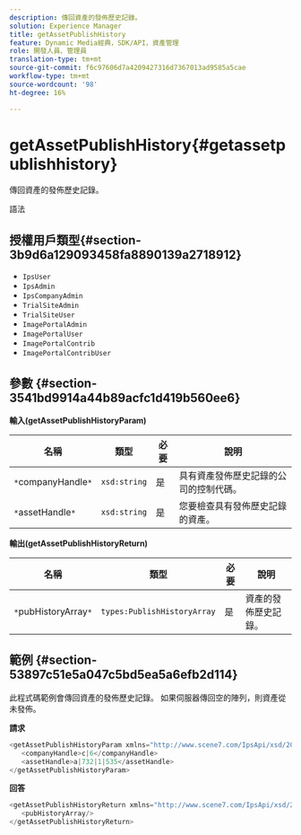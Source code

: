 ```yaml
---
description: 傳回資產的發佈歷史記錄。
solution: Experience Manager
title: getAssetPublishHistory
feature: Dynamic Media經典，SDK/API，資產管理
role: 開發人員、管理員
translation-type: tm+mt
source-git-commit: f6c97606d7a4209427316d7367013ad9585a5cae
workflow-type: tm+mt
source-wordcount: '98'
ht-degree: 16%

---
```



# getAssetPublishHistory{#getassetpublishhistory}

傳回資產的發佈歷史記錄。

語法

## 授權用戶類型{#section-3b9d6a129093458fa8890139a2718912}

* `IpsUser`
* `IpsAdmin`
* `IpsCompanyAdmin`
* `TrialSiteAdmin`
* `TrialSiteUser`
* `ImagePortalAdmin`
* `ImagePortalUser`
* `ImagePortalContrib`
* `ImagePortalContribUser`

## 參數 {#section-3541bd9914a44b89acfc1d419b560ee6}

**輸入(getAssetPublishHistoryParam)**

| 名稱 | 類型 | 必要 | 說明 |
|---|---|---|---|
| `*`companyHandle`*` | `xsd:string` | 是 | 具有資產發佈歷史記錄的公司的控制代碼。 |
| `*`assetHandle`*` | `xsd:string` | 是 | 您要檢查具有發佈歷史記錄的資產。 |

**輸出(getAssetPublishHistoryReturn)**

| 名稱 | 類型 | 必要 | 說明 |
|---|---|---|---|
| `*`pubHistoryArray`*` | `types:PublishHistoryArray` | 是 | 資產的發佈歷史記錄。 |

## 範例 {#section-53897c51e5a047c5bd5ea5a6efb2d114}

此程式碼範例會傳回資產的發佈歷史記錄。 如果伺服器傳回空的陣列，則資產從未發佈。

**請求**

```java
<getAssetPublishHistoryParam xmlns="http://www.scene7.com/IpsApi/xsd/2008-01-15">
   <companyHandle>c|6</companyHandle>
   <assetHandle>a|732|1|535</assetHandle>
</getAssetPublishHistoryParam>
```

**回答**

```java
<getAssetPublishHistoryReturn xmlns="http://www.scene7.com/IpsApi/xsd/2008-01-15">
   <pubHistoryArray/>
</getAssetPublishHistoryReturn>
```

